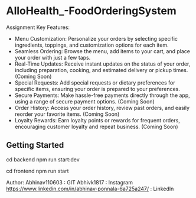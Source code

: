# AlloHealth_-FoodOrderingSystem
Assignment
Key Features:
- Menu Customization: Personalize your orders by selecting specific ingredients, toppings, and customization options for each item.
- Seamless Ordering: Browse the menu, add items to your cart, and place your order with just a few taps.
- Real-Time Updates: Receive instant updates on the status of your order, including preparation, cooking, and estimated delivery or pickup times. (Coming Soon)
- Special Requests: Add special requests or dietary preferences for specific items, ensuring your order is prepared to your preferences.
- Secure Payments: Make hassle-free payments directly through the app, using a range of secure payment options. (Coming Soon)
- Order History: Access your order history, review past orders, and easily reorder your favorite items. (Coming Soon)
- Loyalty Rewards: Earn loyalty points or rewards for frequent orders, encouraging customer loyalty and repeat business. (Coming Soon)

## Getting Started

cd backend
npm run start:dev

cd frontend
npm run start

Author:
Abhinav110603 : GIT
Abhivk1817 : Instagram
https://www.linkedin.com/in/abhinav-ponnala-6a725a247/ : LinkedIn
